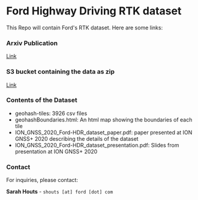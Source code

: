 # Ford Highway Driving RTK dataset


This Repo will contain Ford's RTK dataset. Here are some links:

### Arxiv Publication
[Link](https://arxiv.org/abs/2010.01774)

### S3 bucket containing the data as zip
[Link](http://ford-hdr-gnss.s3.amazonaws.com/ford-hdr-gnss.zip)


### Contents of the Dataset

* geohash-tiles: 3926 csv files
* geohashBoundaries.html: An html map showing the boundaries of each tile
* ION_GNSS_2020_Ford-HDR_dataset_paper.pdf: paper presented at ION GNSS+ 2020 describing the details of the dataset
* ION_GNSS_2020_Ford-HDR_dataset_presentation.pdf: Slides from presentation at ION GNSS+ 2020


### Contact
For inquiries, please contact: 

**Sarah Houts** - `shouts [at] ford [dot] com`

